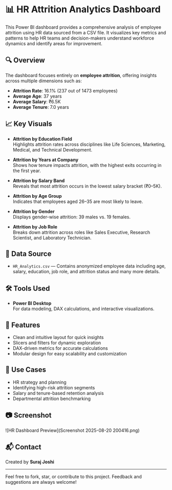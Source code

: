 # 📊 HR Attrition Analytics Dashboard

This Power BI dashboard provides a comprehensive analysis of employee attrition using HR data sourced from a CSV file. It visualizes key metrics and patterns to help HR teams and decision-makers understand workforce dynamics and identify areas for improvement.

## 🔍 Overview

The dashboard focuses entirely on **employee attrition**, offering insights across multiple dimensions such as:

- **Attrition Rate**: 16.1% (237 out of 1473 employees)
- **Average Age**: 37 years
- **Average Salary**: ₹6.5K
- **Average Tenure**: 7.0 years

## 📈 Key Visuals

- **Attrition by Education Field**  
  Highlights attrition rates across disciplines like Life Sciences, Marketing, Medical, and Technical Development.

- **Attrition by Years at Company**  
  Shows how tenure impacts attrition, with the highest exits occurring in the first year.

- **Attrition by Salary Band**  
  Reveals that most attrition occurs in the lowest salary bracket (₹0–5K).

- **Attrition by Age Group**  
  Indicates that employees aged 26–35 are most likely to leave.

- **Attrition by Gender**  
  Displays gender-wise attrition: 39 males vs. 19 females.

- **Attrition by Job Role**  
  Breaks down attrition across roles like Sales Executive, Research Scientist, and Laboratory Technician.

## 📂 Data Source

- `HR_Analytics.csv` — Contains anonymized employee data including age, salary, education, job role, and attrition status and many more details.

## 🛠️ Tools Used

- **Power BI Desktop**  
  For data modeling, DAX calculations, and interactive visualizations.

## 🚀 Features

- Clean and intuitive layout for quick insights  
- Slicers and filters for dynamic exploration  
- DAX-driven metrics for accurate calculations  
- Modular design for easy scalability and customization

## 📌 Use Cases

- HR strategy and planning  
- Identifying high-risk attrition segments  
- Salary and tenure-based retention analysis  
- Departmental attrition benchmarking

## 📷 Screenshot

![HR Dashboard Preview](Screenshot 2025-08-20 200416.png)

## 📬 Contact

Created by **Suraj Joshi**

---

Feel free to fork, star, or contribute to this project. Feedback and suggestions are always welcome!
